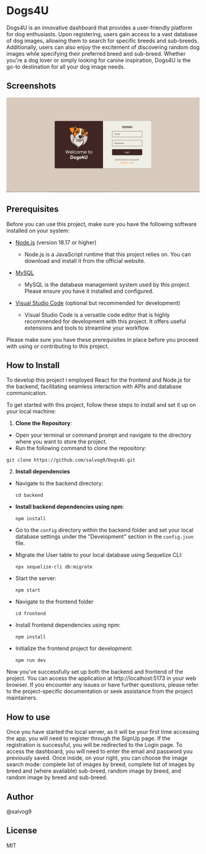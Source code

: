 # Dogs4U

Dogs4U is an innovative dashboard that provides a user-friendly platform for dog enthusiasts. Upon registering, users gain access to a vast database of dog images, allowing them to search for specific breeds and sub-breeds. Additionally, users can also enjoy the excitement of discovering random dog images while specifying their preferred breed and sub-breed. Whether you're a dog lover or simply looking for canine inspiration, Dogs4U is the go-to destination for all your dog image needs.
## Screenshots

![My screen](screenshot/screen1.png)

## Prerequisites

Before you can use this project, make sure you have the following software installed on your system:

- [Node.js](https://nodejs.org/) (version 18.17 or higher)
  - Node.js is a JavaScript runtime that this project relies on. You can download and install it from the official website.

- [MySQL](https://www.mysql.com/)
  - MySQL is the database management system used by this project. Please ensure you have it installed and configured.

- [Visual Studio Code](https://code.visualstudio.com/) (optional but recommended for development)
  - Visual Studio Code is a versatile code editor that is highly recommended for development with this project. It offers useful extensions and tools to streamline your workflow.

Please make sure you have these prerequisites in place before you proceed with using or contributing to this project.

## How to Install

To develop this project i employed React for the frontend and Node.js for the backend, facilitating seamless interaction with APIs and database communication.

To get started with this project, follow these steps to install and set it up on your local machine:

1.  **Clone the Repository**:
   - Open your terminal or command prompt and navigate to the directory where you want to store the project.
   - Run the following command to clone the repository:
  ```
  git clone https://github.com/salvog9/Dogs4U.git
  ```

2.  **Install dependencies**
  - Navigate to the backend directory:

    ```
    cd backend
    ```
  - **Install backend dependencies using npm**:   

    ```
    npm install
    ```
  - Go to the `config` directory within the backend folder and set your local database settings under the "Development" section in the `config.json` file.
  - Migrate the User table to your local database using Sequelize CLI:

    ```
    npx sequelize-cli db:migrate
    ```
  - Start the server:

    ```
    npm start
    ```
  - Navigate to the frontend folder

    ```
    cd frontend
    ```
  - Install frontend dependencies using npm:

    ```
    npm install
    ```
  - Initialize the frontend project for development:

    ```
    npm run dev
    ```
Now you've successfully set up both the backend and frontend of the project. You can access the application at http://localhost:5173 in your web browser.
If you encounter any issues or have further questions, please refer to the project-specific documentation or seek assistance from the project maintainers.

## How to use

Once you have started the local server, as it will be your first time accessing the app, you will need to register through the SignUp page. If the registration is successful, you will be redirected to the Login page. To access the dashboard, you will need to enter the email and password you previously saved. Once inside, on your right, you can choose the image search mode: complete list of images by breed, complete list of images by breed and (where available) sub-breed, random image by breed, and random image by breed and sub-breed.

## Author

@salvog9

## License

MIT


